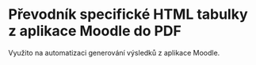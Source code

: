 # Převodník specifické HTML tabulky z aplikace Moodle do PDF

Využito na automatizaci generování výsledků z aplikace Moodle.
